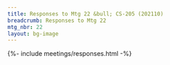 ```yaml
---
title: Responses to Mtg 22 &bull; CS-205 (202110)
breadcrumb: Responses to Mtg 22
mtg_nbr: 22
layout: bg-image
---
```

 
{%- include meetings/responses.html -%}
